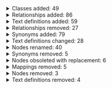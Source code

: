 <details>
<summary>Classes added: 49</summary>

| Term |
----|
| Onychoheterotopia (HP:6001189) |
| Positive urine infectious agent test (HP:0025795) |
| Positive urine Legionella pneumophila antigen test (HP:0025796) |
| Preauricular lymphadenopathy (HP:6001188) |
| Corneal epithelial edema (HP:6001182) |
| Supraclavicular nerve distribution (HP:6001169) |
| Vogt striae (HP:6001180) |
| Pain at the lateral aspect of the elbow (HP:6001173) |
| Pain at the posterior aspect of the elbow (HP:6001174) |
| Mucocutaneous lesion painful (HP:0025803) |
| Positive CSF anti-measles antibody test (HP:6001179) |
| Wrist instability (HP:0025800) |
| Ulnar translocation of the carpus (HP:6001202) |
| Unilateral sensorineural hearing impairment (HP:0025797) |
| Abnormal wrist physiology (HP:0025799) |
| Retinal shunt vessels (HP:6001183) |
| Omovertebral bone (HP:6001177) |
| Painful lymphadenopathy (HP:0025804) |
| Discoid adrenal gland (HP:6001167) |
| Filamentary keratitis (HP:6001184) |
| Reduced circulating progranulin concentration (HP:6001187) |
| Occupational exposure to frequent hand trauma (HP:6001195) |
| Choroid thickening (HP:6001181) |
| Pain at the medial aspect of the elbow (HP:6001175) |
| Clavicular edema (HP:6001178) |
| Reduced MHC I cell surface expression (HP:0025794) |
| Superior displacement of the humeral head (HP:6001171) |
| Nail elevation (HP:0025801) |
| Abnormal optic disc vasculature morphology (HP:6001168) |
| FInger pulp localization (HP:6001199) |
| Elevated circulating glucosylsphingosine concentration (HP:6001185) |
| Forward displacement of posterior cervical dura mater on neck flexion (HP:6001191) |
| Limited shoulder external rotation (HP:6001194) |
| Limited shoulder internal rotation (HP:6001170) |
| Scapholunate interval widening (HP:6001198) |
| Inability to fully extend finger at metacarpophalangeal joint (HP:6001196) |
| Abnormal wrist morphology (HP:0025798) |
| Conjunctival xerosis (HP:6001193) |
| Lunotriquetral interval widening (HP:6001201) |
| Optic disc hemorrhage (HP:6001186) |
| Wrist arthritis (HP:6001197) |
| Radial nerve distribution (HP:6001176) |
| Talipes varus (HP:0025802) |
| Spongiosis (HP:6001166) |
| Abnormal MHC surface expression (HP:6001190) |
| Ulnar wrist pain (HP:6001200) |
| Corneal dellen (HP:6001192) |
| Abnormal retinal vein morphology (HP:6001165) |
| Increased compartment pressure (HP:6001172) |

</details>

<details>
<summary>Relationships added: 86</summary>

| Subject | Predicate | Object|
----|----|----|
| Decreased carpal angles of wrist (HP:0004049) | subClassOf (rdfs:subClassOf) |                Abnormal wrist morphology (HP:0025798) |
| Infantile onset (HP:0003593) | RO:0002488 |                HsapDv:0000083 |
| Midshaft hypospadias (HP:0012854) | subClassOf (rdfs:subClassOf) |                Penile hypospadias (HP:0003244) |
| Reduced MHC I cell surface expression (HP:0025794) | subClassOf (rdfs:subClassOf) |                Abnormal MHC surface expression (HP:6001190) |
| Increased compartment pressure (HP:6001172) | subClassOf (rdfs:subClassOf) |                Abnormal muscle physiology (HP:0011804) |
| Glanular hypospadias (HP:0000807) | subClassOf (rdfs:subClassOf) |                Penile hypospadias (HP:0003244) |
| Conjunctival xerosis (HP:6001193) | subClassOf (rdfs:subClassOf) |                Abnormal conjunctiva morphology (HP:0000502) |
| Discoid adrenal gland (HP:6001167) | subClassOf (rdfs:subClassOf) |                Abnormal adrenal morphology (HP:0011732) |
| Coronal hypospadias (HP:0008743) | subClassOf (rdfs:subClassOf) |                Penile hypospadias (HP:0003244) |
| Pain at the lateral aspect of the elbow (HP:6001173) | subClassOf (rdfs:subClassOf) |                Elbow pain (HP:0030835) |
| Infantile onset (HP:0003593) | subClassOf (rdfs:subClassOf) |                Onset (HP:0003674) |
| Antenatal onset (HP:0030674) | RO:0002488 |                HsapDv:0000045 |
| Supraclavicular nerve distribution (HP:6001169) | subClassOf (rdfs:subClassOf) |                Spatial pattern (HP:0012836) |
| Middle age onset (HP:0003596) | subClassOf (rdfs:subClassOf) |                Onset (HP:0003674) |
| Enlargement of the wrists (HP:0003020) | subClassOf (rdfs:subClassOf) |                Abnormal wrist morphology (HP:0025798) |
| Optic disc hemorrhage (HP:6001186) | subClassOf (rdfs:subClassOf) |                Abnormal optic disc morphology (HP:0012795) |
| Superior displacement of the humeral head (HP:6001171) | subClassOf (rdfs:subClassOf) |                Abnormal humeral head morphology (HP:0003887) |
| Reduced circulating progranulin concentration (HP:6001187) | subClassOf (rdfs:subClassOf) |                Abnormal circulating protein concentration (HP:0010876) |
| Young adult onset (HP:0011462) | subClassOf (rdfs:subClassOf) |                Onset (HP:0003674) |
| Choroid thickening (HP:6001181) | subClassOf (rdfs:subClassOf) |                Abnormal choroid morphology (HP:0000610) |
| Middle age onset (HP:0003596) | RO:0002488 |                HsapDv:0000092 |
| Fetal onset (HP:0011461) | RO:0002488 |                HsapDv:0000037 |
| Wide penis (HP:0030265) | subClassOf (rdfs:subClassOf) |                Abnormal penis morphology (HP:0000036) |
| Occupational exposure to frequent hand trauma (HP:6001195) | subClassOf (rdfs:subClassOf) |                Occupational exposure history (HP:0035010) |
| Onychoheterotopia (HP:6001189) | subClassOf (rdfs:subClassOf) |                Abnormal nail morphology (HP:0001597) |
| Abnormal optic disc vasculature morphology (HP:6001168) | subClassOf (rdfs:subClassOf) |                Abnormal optic disc morphology (HP:0012795) |
| FInger pulp localization (HP:6001199) | subClassOf (rdfs:subClassOf) |                Spatial pattern (HP:0012836) |
| Adult onset (HP:0003581) | RO:0002488 |                HsapDv:0000087 |
| Pain at the posterior aspect of the elbow (HP:6001174) | subClassOf (rdfs:subClassOf) |                Elbow pain (HP:0030835) |
| Corneal dellen (HP:6001192) | subClassOf (rdfs:subClassOf) |                Decreased corneal thickness (HP:0100689) |
| Wrist swelling (HP:0001225) | subClassOf (rdfs:subClassOf) |                Abnormal wrist morphology (HP:0025798) |
| Radial nerve distribution (HP:6001176) | subClassOf (rdfs:subClassOf) |                Spatial pattern (HP:0012836) |
| Narrow joint spaces of wrist (HP:0004048) | subClassOf (rdfs:subClassOf) |                Abnormal wrist morphology (HP:0025798) |
| Ulnar translocation of the carpus (HP:6001202) | subClassOf (rdfs:subClassOf) |                Abnormal carpal morphology (HP:0001191) |
| Embryonal onset (HP:0011460) | RO:0002488 |                HsapDv:0000002 |
| Young adult onset (HP:0011462) | RO:0002488 |                HsapDv:0000089 |
| Neonatal onset (HP:0003623) | RO:0002488 |                HsapDv:0000082 |
| Unilateral sensorineural hearing impairment (HP:0025797) | subClassOf (rdfs:subClassOf) |                Sensorineural hearing impairment (HP:0000407) |
| Capitellum fracture (HP:6001140) | subClassOf (rdfs:subClassOf) |                Fractured humerus (HP:0041055) |
| Limited shoulder internal rotation (HP:6001170) | subClassOf (rdfs:subClassOf) |                Limited shoulder movement (HP:0006467) |
| Childhood onset (HP:0011463) | RO:0002488 |                HsapDv:0000081 |
| Wrist instability (HP:0025800) | subClassOf (rdfs:subClassOf) |                Abnormal wrist physiology (HP:0025799) |
| Retinal shunt vessels (HP:6001183) | subClassOf (rdfs:subClassOf) |                Abnormal retinal vascular morphology (HP:0008046) |
| Positive urine infectious agent nucleic acid test (HP:0034889) | subClassOf (rdfs:subClassOf) |                Positive urine infectious agent test (HP:0025795) |
| Late onset (HP:0003584) | RO:0002488 |                HsapDv:0000091 |
| Abnormal urethral discharge (HP:6000108) | subClassOf (rdfs:subClassOf) |                Abnormality of the urethra (HP:0000795) |
| Ulnar wrist pain (HP:6001200) | subClassOf (rdfs:subClassOf) |                Wrist pain (HP:0030836) |
| Mucocutaneous lesion painful (HP:0025803) | subClassOf (rdfs:subClassOf) |                Pain characteristic (HP:0025280) |
| Corneal epithelial edema (HP:6001182) | subClassOf (rdfs:subClassOf) |                Abnormal corneal epithelium morphology (HP:0011495) |
| Triggered by levothyroxin exposure (HP:0034827) | subClassOf (rdfs:subClassOf) |                Triggered by exposure to medication (HP:4000101) |
| Elevated circulating glucosylsphingosine concentration (HP:6001185) | subClassOf (rdfs:subClassOf) |                Abnormal circulating carbohydrate concentration (HP:0011013) |
| Filamentary keratitis (HP:6001184) | subClassOf (rdfs:subClassOf) |                Abnormal corneal epithelium morphology (HP:0011495) |
| Wrist ganglion (HP:0020076) | subClassOf (rdfs:subClassOf) |                Abnormal wrist morphology (HP:0025798) |
| Dislocated wrist (HP:0003994) | subClassOf (rdfs:subClassOf) |                Abnormal wrist physiology (HP:0025799) |
| Positive urine Legionella pneumophila antigen test (HP:0025796) | subClassOf (rdfs:subClassOf) |                Positive urine infectious agent test (HP:0025795) |
| Abnormal MHC surface expression (HP:6001190) | subClassOf (rdfs:subClassOf) |                Abnormality of immune system physiology (HP:0010978) |
| Abnormal retinal vein morphology (HP:6001165) | subClassOf (rdfs:subClassOf) |                Abnormal retinal vascular morphology (HP:0008046) |
| Preauricular lymphadenopathy (HP:6001188) | subClassOf (rdfs:subClassOf) |                Lymphadenopathy (HP:0002716) |
| Abnormal wrist physiology (HP:0025799) | subClassOf (rdfs:subClassOf) |                Abnormality of the wrist (HP:0003019) |
| Embryonal onset (HP:0011460) | subClassOf (rdfs:subClassOf) |                Onset (HP:0003674) |
| Abnormal carpal morphology (HP:0001191) | subClassOf (rdfs:subClassOf) |                Abnormal wrist morphology (HP:0025798) |
| Painful lymphadenopathy (HP:0025804) | subClassOf (rdfs:subClassOf) |                Pain characteristic (HP:0025280) |
| Lunotriquetral interval widening (HP:6001201) | subClassOf (rdfs:subClassOf) |                Abnormal carpal morphology (HP:0001191) |
| Positive CSF anti-measles antibody test (HP:6001179) | subClassOf (rdfs:subClassOf) |                Positive CSF infectious agent test (HP:0430123) |
| Pain at the medial aspect of the elbow (HP:6001175) | subClassOf (rdfs:subClassOf) |                Elbow pain (HP:0030835) |
| Wrist arthritis (HP:6001197) | subClassOf (rdfs:subClassOf) |                Arthritis (HP:0001369) |
| Fetal onset (HP:0011461) | subClassOf (rdfs:subClassOf) |                Onset (HP:0003674) |
| Forward displacement of posterior cervical dura mater on neck flexion (HP:6001191) | subClassOf (rdfs:subClassOf) |                Brain imaging abnormality (HP:0410263) |
| Scapholunate interval widening (HP:6001198) | subClassOf (rdfs:subClassOf) |                Abnormal carpal morphology (HP:0001191) |
| Ulnar deviation of the wrist (HP:0003049) | subClassOf (rdfs:subClassOf) |                Abnormal wrist morphology (HP:0025798) |
| Childhood onset (HP:0011463) | subClassOf (rdfs:subClassOf) |                Onset (HP:0003674) |
| Inability to fully extend finger at metacarpophalangeal joint (HP:6001196) | subClassOf (rdfs:subClassOf) |                Decreased finger mobility (HP:0006135) |
| Late onset (HP:0003584) | subClassOf (rdfs:subClassOf) |                Onset (HP:0003674) |
| Positive urine infectious agent test (HP:0025795) | subClassOf (rdfs:subClassOf) |                Positive infectious agent test (HP:0430030) |
| Omovertebral bone (HP:6001177) | subClassOf (rdfs:subClassOf) |                Abnormal scapula morphology (HP:0000782) |
| Abnormal MHC II cell surface expression (HP:0031389) | subClassOf (rdfs:subClassOf) |                Abnormal MHC surface expression (HP:6001190) |
| Abnormal wrist morphology (HP:0025798) | subClassOf (rdfs:subClassOf) |                Abnormality of the wrist (HP:0003019) |
| Limited wrist movement (HP:0006248) | subClassOf (rdfs:subClassOf) |                Abnormal wrist physiology (HP:0025799) |
| Talipes varus (HP:0025802) | subClassOf (rdfs:subClassOf) |                Abnormal ankle morphology (HP:0034673) |
| Madelung deformity (HP:0003067) | subClassOf (rdfs:subClassOf) |                Abnormal wrist morphology (HP:0025798) |
| Wrist flexion contracture (HP:0001239) | subClassOf (rdfs:subClassOf) |                Abnormal wrist morphology (HP:0025798) |
| Nail elevation (HP:0025801) | subClassOf (rdfs:subClassOf) |                Abnormal subungual morphology (HP:0009723) |
| Clavicular edema (HP:6001178) | subClassOf (rdfs:subClassOf) |                Edema (HP:0000969) |
| Vogt striae (HP:6001180) | subClassOf (rdfs:subClassOf) |                Abnormal corneal stroma morphology (HP:0011492) |
| Spongiosis (HP:6001166) | subClassOf (rdfs:subClassOf) |                Abnormal epidermal morphology (HP:0011124) |
| Limited shoulder external rotation (HP:6001194) | subClassOf (rdfs:subClassOf) |                Limited shoulder movement (HP:0006467) |

</details>

<details>
<summary>Text definitions added: 59</summary>

| Term | New Text Definition |
----|----|
| Unilateral sensorineural hearing impairment (HP:0025797) | A form of sensorineural hearing impairment that affects one ear. |
| Superior displacement of the humeral head (HP:6001171) | An anterior posterior (AP) shoulder radiograph shows distance between the the proximal aspect of the humeral head and inferior aspect of the acromion of less than 7 mm. |
| Conjunctival xerosis (HP:6001193) | A condition characterized by dryness of the conjunctiva, often associated with keratinization of the conjunctival epithelium. Conjunctival xerosis is commonly linked to vitamin A deficiency, severe dry eye disease, or systemic conditions such as Sjogren syndrome. Clinical features may include a dull, rough conjunctival surface and reduced mucosal secretions. |
| Pain at the lateral aspect of the elbow (HP:6001173) | Pain localized to the radial aspect of the elbow. |
| Choroid thickening (HP:6001181) | A condition characterized by an abnormal increase in the thickness of the choroid, which may be associated with various ocular or systemic conditions. Choroid thickening can be measured using imaging techniques such as optical coherence tomography (OCT). |
| Discoid adrenal gland (HP:6001167) | A congenital finding where the adrenal gland does not form it's typical triangular, Y or V shape and is instead discoid, straight or elongated in shape. It is often found incidentally on renal ultrasound and is associated with renal agenesis and other renal congenital anomalies. |
| Supraclavicular nerve distribution (HP:6001169) | Localization of symptoms such as numbness or paresthesias on the skin over the upper chest, specifically above the clavicle and over the lateral aspect of the neck, corresponding to the distribution of the supraclavicular nerve. |
| Vogt striae (HP:6001180) | Vertical lines in the posterior stroma of the cornea, aligned with Descemet membrane. These lines temporarily disappear with pressure applied to the cornea. Vogt striae are a hallmark feature of keratoconus but have also been observed in healthy eyes. Rare cases of horizontal striae have been reported. |
| Omovertebral bone (HP:6001177) | An osseous connection between the superomedial border of the right scapula and C5-C6 spinous processes. |
| Clavicular edema (HP:6001178) | Swelling on the chest between the neck and the shoulder, above the clavicel (collar bone). |
| Wrist arthritis (HP:6001197) | Inflammation of the wrist joint. |
| Decreased adipose tissue (HP:0040063) | The amount of adipose tissue (fat) in the body or a part of the body is below the lower limit of normal. |
| Accessory scaphoid (HP:0004244) | Variations in the development of carpal bones are uncommon, with the scaphoid bone typically forming from the fusion of the os centrale carpi and the radial chondrification center during embryogenesis. A bipartite scaphoid is a rare congenital disorder that occurs when these ossification centers fail to fuse. |
| Partial development of the penile shaft (HP:0008708) | A congenital condition of the external male genitalia in which the shaft of the penis fails to fully develop. |
| Occupational exposure to frequent hand trauma (HP:6001195) | A history of exposure to repeated hand trauma as observed with occupations in which use of hands is frequent such as construction, food preparation and serving related occupations, and transportation and material moving occupations. |
| Forward displacement of posterior cervical dura mater on neck flexion (HP:6001191) | Flexion MRI (imaging with neutral and flexed about 30-40 degrees neck position) reveals an anterior shift of the cervical dural sac from the lamina in the region of C4 to C7. |
| Corneal epithelial edema (HP:6001182) | A condition characterized by accumulation of fluid within the corneal epithelium, leading to swelling, blurred vision, and discomfort. It is often associated with increased intraocular pressure, endothelial dysfunction, or contact lens overuse. Clinical features may include a hazy cornea and microcystic changes visible on slit-lamp examination. |
| Preauricular lymphadenopathy (HP:6001188) | Enlargement of one or more lymph nodes located in front of the ear. |
| Abnormal scaphoid morphology (HP:0004243) | Any structural anomaly of the scaphoid. The scaphoid is the largest bone of the proximal row of carpal bones. It is located on the same side as the thumb. |
| Filamentary keratitis (HP:6001184) | A condition characterized by the formation of filaments composed of degenerated epithelial cells and mucus attached to the corneal surface. It is associated with symptoms such as pain, foreign body sensation, photophobia, and tearing. Filamentary keratitis is often linked to underlying conditions such as dry eye disease, post-surgical ocular surface disorders, or systemic diseases like Sjoegren syndrome. |
| Abnormal hamate bone morphology (HP:0004259) | A structural anomaly of the hamate bone, which is the ulnar-most bone located within the distal row of carpal bones, neighboured by the capitate bone radially. |
| Mucocutaneous lesion painful (HP:0025803) | Applies to pain that colocalizes with lesions in the skin or mucous membranes. |
| Ulnar wrist pain (HP:6001200) | An unpleasant sensation characterized by physical discomfort (such as pricking, throbbing, or aching) localized to the ulnar side of the wrist. |
| Limited shoulder internal rotation (HP:6001170) | Difficulty rotating the lower part of the arm towards the body (tested with the elbow flexed and the elbow held next to the side of the body or shoulder 90 degrees abducted to the side) secondary to pain, weakness, or mechanical block. |
| Onychoheterotopia (HP:6001189) | Growth of nail tissue outside the ungual plate, generally in the finger. |
| Abnormal MHC surface expression (HP:6001190) | A deviation from the normal level of major histocompatibility complex (MHC) molecules expressed at the cell surface. The cell-mediated adaptive immune response is regulated by the MHC, which is called human leukocyte antigen (HLA) in humans. HLA molecules are cell surface glycoproteins whose primary function is to present endogenous and exogenous antigens to T lymphocytes for recognition and response. The HLA molecules that present antigen to T lymphocytes are divided into two main classes: HLA class I and HLA class II molecules. |
| Pain at the medial aspect of the elbow (HP:6001175) | Pain localized to the medial aspect of the elbow. |
| Scapholunate interval widening (HP:6001198) | Widening of the space between the scaphoid and lunate on x-ray; scapholunate dissociation. |
| Retinal shunt vessels (HP:6001183) | bnormal blood vessels in the retina that form as a response to vascular occlusion, serving as bypass channels to redirect blood flow around obstructed or damaged retinal vessels. Retinal shunt vessels are often associated with conditions like retinal vein occlusion or diabetic retinopathy and may appear as tortuous or dilated vessels on fundoscopic examination. |
| Optic disc hemorrhage (HP:6001186) | A condition characterized by bleeding at or near the optic disc, visible as a flame-shaped or splinter hemorrhage on fundoscopic examination. |
| Corneal dellen (HP:6001192) | A localized area of corneal thinning typically occurring adjacent to an elevated lesion, such as a conjunctival scar, pterygium, or poorly fitting contact lens. Corneal dellen result from tear film instability and localized dehydration. Without timely treatment, they may progress to epithelial defects or corneal ulceration. |
| Nail elevation (HP:0025801) | Elevation of the nail from the nail bed. |
| Reduced circulating progranulin concentration (HP:6001187) | The concentration of progranulin in the blood circulation is below the lower limit of normal. |
| Abnormal lunate bone morphology (HP:0004248) | Any structural anomaly of the lunate bone, which is located in the proximal row of carpal bones. |
| Abnormal capitate bone morphology (HP:0004262) | A structural anomaly of the capitate bone, which is the largest of the carpal bones in the human hand. |
| Positive CSF anti-measles antibody test (HP:6001179) | The presence of antibodies in the cerebrospinal fluid (CSF) that react against a component of measles virus. |
| Abnormal trapezoid bone morphology (HP:0004256) | A structural anomaly of the trapezoid bone, which is the smallest bone in the distal row of carpal bones. |
| Abnormal wrist morphology (HP:0025798) | Any structural anomaly of the wrist. |
| Limited shoulder external rotation (HP:6001194) | Difficulty rotating the lower part of the arm away from the body (tested with the elbow flexed and the elbow held next to the side of the body) secondary to pain, weakness, or mechanical block. |
| FInger pulp localization (HP:6001199) | Applies to an abnormality whose distribution is limited to or predominantly affects the fleshy mass on the volar (palmar) aspect of the digit, distal to the distal interphalangeal (DIP) joint (known as the pulp of the finger). |
| Painful lymphadenopathy (HP:0025804) | Applies to pain that is localizes to a swollen lymph node. |
| Glanular hypospadias (HP:0000807) | A type of hypospadias in which the urethral meatus is located at the head of the penis, but not all the way at the tip. |
| Positive urine infectious agent test (HP:0025795) | Any kind of test for an infectious agent in the urine positive (abnormal). |
| Positive urine Legionella pneumophila antigen test (HP:0025796) | Demonstration of an antigen specific to Legionella pneumophila in urine. |
| Abnormal retinal vein morphology (HP:6001165) | A condition characterized by structural abnormalities of the retinal veins, including tortuosity, dilation, narrowing, or irregularities in branching patterns. These changes may be associated with systemic or ocular diseases such as retinal vein occlusion, diabetic retinopathy, or hypertensive retinopathy. |
| Firm muscles (HP:0003725) | A state of increased firmness (i.e., a reduced tendency to yield to pressure) of skeletal muscle tissue. This finding is ascertained by palpation and is to be distinguished from increased muscle tone (abnormal elevation in the resting tension of a muscle, leading to stiffness and resistance to movement). |
| Reduced MHC I cell surface expression (HP:0025794) | Expression of major histocompatibility complex class I molecules at the cell surface is below the lower limit of normal. |
| Wrist instability (HP:0025800) | Subjective or objective feeling of clunking/clicking in the wrist with movement, wrist giving way or difficulty twisting objects. |
| Ulnar translocation of the carpus (HP:6001202) | Anteroposterior wrist radiograph showing ulnar translocation of the carpus from the distal radius with widening of the radial styloid-scaphoid space. |
| Abnormal wrist physiology (HP:0025799) | Any functional anomaly of the wrist. |
| Talipes varus (HP:0025802) | Inversion of the foot, resulting in the outer side of the sole only touching the ground; usually some degree of talipes equinus is associated with it, and often talipes cavus. |
| Lunotriquetral interval widening (HP:6001201) | Radiographic widening of the space between the lunate and triquetrum bones. |
| Radial nerve distribution (HP:6001176) | Applies to the localization of findings corresponding to the distribution of the radial nevrve, such as (i)paresthesias on the dorsoradial aspect of the hand and wrist, including the dorsal thumb, index finger and middle finger and (ii) Weakness in elbow extension, wrist extension, finger extension, thumb extension and/or supination of the forearm. |
| Abnormal optic disc vasculature morphology (HP:6001168) | A structural abnormality in the blood vessels of the optic disc, including bleeding, tortuosity, dilation, shunting, or other unusual branching patterns. |
| Elevated circulating glucosylsphingosine concentration (HP:6001185) | Concentration of D-glucosylsphingosine in the blood circulation above the upper limit of normal. |
| Pain at the posterior aspect of the elbow (HP:6001174) | Pain localized to the posterior aspect of the elbow. |
| Spongiosis (HP:6001166) | Spongiosis refers to the increased intercellular edema in the epidermis resulting in the pulling away of the keratinocytes from their surrounding desmosomes. Histologically, the spongiotic tissue reaction pattern involves the accumulation of fluid in the intercellular spaces of the epidermis, making the desmosomes junctions more easy to appreciate. Parakeratosis forms above the areas of spongiosis. The foci of spongiosis can be microscopic to grossly identifiable clinically with vesicles or bullae. |
| Increased compartment pressure (HP:6001172) | intracompartmental pressure (ICP) over 30 mmHg. Acute compartment syndrome occurs when there is increased pressure within a closed osteofascial compartment, resulting in impaired local circulation. Acute compartment syndrome is considered a surgical emergency since, without proper treatment, it can lead to ischemia and eventually necrosis. Generally, acute compartment syndrome is considered a clinical diagnosis. However, ICP over 30 mmHg can be used as a threshold to aid in diagnosis. |
| Inability to fully extend finger at metacarpophalangeal joint (HP:6001196) | An inability to fully extend the metacarpophalangeal (MCP) joint of a finger (extension of an MCP joint straightens the finger). |

</details>

<details>
<summary>Relationships removed: 27</summary>

| Subject| Predicate| Object|
----|----|----|
| obsolete Triggered by medication exposure (HP:0034826) | subClassOf (rdfs:subClassOf) |                Triggered by (HP:0025204) |
| obsolete Anteriorly displaced urethral meatus (HP:0008648) | subClassOf (rdfs:subClassOf) |                Displacement of the urethral meatus (HP:0100627) |
| obsolete Jaw ankylosis (HP:0040263) | subClassOf (rdfs:subClassOf) |                Abnormal mandible morphology (HP:0000277) |
| Positive urine infectious agent nucleic acid test (HP:0034889) | subClassOf (rdfs:subClassOf) |                Positive infectious agent test (HP:0430030) |
| Glanular hypospadias (HP:0000807) | subClassOf (rdfs:subClassOf) |                Hypospadias (HP:0000047) |
| Wrist swelling (HP:0001225) | subClassOf (rdfs:subClassOf) |                Abnormality of the wrist (HP:0003019) |
| obsolete Purulent drainage from Stensen duct (HP:6000178) | subClassOf (rdfs:subClassOf) |                Abnormal parotid gland morphology (HP:0000197) |
| Wrist flexion contracture (HP:0001239) | subClassOf (rdfs:subClassOf) |                Abnormality of the wrist (HP:0003019) |
| Abnormal MHC II cell surface expression (HP:0031389) | subClassOf (rdfs:subClassOf) |                Abnormality of immune system physiology (HP:0010978) |
| Narrow joint spaces of wrist (HP:0004048) | subClassOf (rdfs:subClassOf) |                Abnormality of the wrist (HP:0003019) |
| Wide penis (HP:0030265) | subClassOf (rdfs:subClassOf) |                Webbed penis (HP:0030264) |
| Capitellum fracture (HP:6001140) | subClassOf (rdfs:subClassOf) |                Fractured radius (HP:0003978) |
| Limited wrist movement (HP:0006248) | subClassOf (rdfs:subClassOf) |                Abnormality of the wrist (HP:0003019) |
| obsolete Pneumocystis carinii pneumonia (HP:0034286) | subClassOf (rdfs:subClassOf) |                Opportunistic fungal infection (HP:0032255) |
| Coronal hypospadias (HP:0008743) | subClassOf (rdfs:subClassOf) |                Hypospadias (HP:0000047) |
| Triggered by levothyroxin exposure (HP:0034827) | subClassOf (rdfs:subClassOf) |                obsolete Triggered by medication exposure (HP:0034826) |
| Wrist ganglion (HP:0020076) | subClassOf (rdfs:subClassOf) |                Abnormality of the wrist (HP:0003019) |
| Decreased carpal angles of wrist (HP:0004049) | subClassOf (rdfs:subClassOf) |                Abnormality of the wrist (HP:0003019) |
| Abnormal urethral discharge (HP:6000108) | subClassOf (rdfs:subClassOf) |                Abnormal penis morphology (HP:0000036) |
| Midshaft hypospadias (HP:0012854) | subClassOf (rdfs:subClassOf) |                Hypospadias (HP:0000047) |
| Abnormal carpal morphology (HP:0001191) | subClassOf (rdfs:subClassOf) |                Abnormality of the wrist (HP:0003019) |
| Enlargement of the wrists (HP:0003020) | subClassOf (rdfs:subClassOf) |                Abnormality of the wrist (HP:0003019) |
| obsolete Infantile axial hypotonia (HP:0009062) | subClassOf (rdfs:subClassOf) |                Axial hypotonia (HP:0008936) |
| Madelung deformity (HP:0003067) | subClassOf (rdfs:subClassOf) |                Abnormality of the wrist (HP:0003019) |
| obsolete Infantile axial hypotonia (HP:0009062) | subClassOf (rdfs:subClassOf) |                Infantile muscular hypotonia (HP:0008947) |
| Dislocated wrist (HP:0003994) | subClassOf (rdfs:subClassOf) |                Abnormality of the wrist (HP:0003019) |
| Ulnar deviation of the wrist (HP:0003049) | subClassOf (rdfs:subClassOf) |                Abnormality of the wrist (HP:0003019) |

</details>

<details>
<summary>Synonyms added: 79</summary>

| Term | New Synonym | Predicate |
----|----|----|
| Decreased circulating superoxide dismutase concentration (HP:0031837) | Decreased superoxide dismutase level | oio:hasExactSynonym |
| Decreased circulating alkaline phosphatase activity (HP:0003282) | Low alkaline phosphatase | oio:hasExactSynonym |
| Hyperkalemia (HP:0002153) | Increased circulating potassium concentration | oio:hasExactSynonym |
| Temporomandibular joint ankylosis (HP:0012478) | Jaw ankylosis | oio:hasExactSynonym |
| Vogt striae (HP:6001180) | Vertical stromal lines | oio:hasExactSynonym |
| Onychoheterotopia (HP:6001189) | Ectopic fingernail | oio:hasExactSynonym |
| Congenital posterior urethral valve (HP:0010957) | COPUM | oio:hasExactSynonym |
| Ureteral stenosis (HP:0000071) | Ureteric stenosis | oio:hasExactSynonym |
| Abnormal circulating superoxide dismutase activity (HP:0031835) | Abnormal superoxide dismutase level | oio:hasExactSynonym |
| Corneal dellen (HP:6001192) | Corneal stromal dellen | oio:hasExactSynonym |
| Conjunctival xerosis (HP:6001193) | Dry conjunctiva | oio:hasExactSynonym |
| Abnormal urethral discharge (HP:6000108) | Abnormal penile discharge | oio:hasNarrowSynonym |
| Limited shoulder internal rotation (HP:6001170) | Shoulder internal rotation limited | oio:hasExactSynonym |
| Single umbilical artery (HP:0001195) | SUA | oio:hasExactSynonym |
| Abnormal circulating potassium concentration (HP:0011042) | Abnormal blood potassium concentration | oio:hasExactSynonym |
| Abnormal periungual morphology (HP:0100803) | Abnormality of the periungual region | oio:hasExactSynonym |
| Conjunctival xerosis (HP:6001193) | Conjunctival dryness | oio:hasExactSynonym |
| Neural tube defect (HP:0045005) | NTD | oio:hasExactSynonym |
| Clavicular edema (HP:6001178) | Edema localized around the clavicle | oio:hasExactSynonym |
| Discoid adrenal gland (HP:6001167) | Straight adrenal gland | oio:hasExactSynonym |
| Abnormal scaphoid morphology (HP:0004243) | Abnormality of the scaphoid | oio:hasExactSynonym |
| Scapholunate interval widening (HP:6001198) | Terry-Thomas sign | oio:hasExactSynonym |
| Reduced acetylglucosamine-6-sulfatase activity in cultured fibroblasts (HP:4000198) | Reduced acetylglucosamine-6-sulfate sulfatase activity in cultured fibroblasts | oio:hasExactSynonym |
| Intrauterine growth retardation (HP:0001511) | FGR | oio:hasExactSynonym |
| Choroid thickening (HP:6001181) | Pachychoroid | oio:hasExactSynonym |
| Congenital posterior urethral valve (HP:0010957) | Congenital obstructing posterior urethral membranes | oio:hasExactSynonym |
| Corneal epithelial edema (HP:6001182) | Bullous keratopathy | oio:hasExactSynonym |
| Discoid adrenal gland (HP:6001167) | Elongated adrenal gland | oio:hasExactSynonym |
| Corneal dellen (HP:6001192) | Localized corneal thinning | oio:hasExactSynonym |
| Glanular hypospadias (HP:0000807) | Balanic hypospadias | oio:hasExactSynonym |
| Omovertebral bone (HP:6001177) | Os omovertebrale | oio:hasExactSynonym |
| Abnormal hamate bone morphology (HP:0004259) | Abnormality of the hamate bone | oio:hasExactSynonym |
| FInger pulp localization (HP:6001199) | Symptoms localized to pulp of the finger | oio:hasExactSynonym |
| Reduced N-acetylgalactosamine-6-sulfatase in cultured fibroblasts (HP:4000197) | Reduced N-acetylgalactosamine-6-sulfate sulfatase in cultured fibroblasts | oio:hasExactSynonym |
| Increased circulating superoxide dismutase concentration (HP:0031836) | Increased superoxide dismutase level | oio:hasExactSynonym |
| Pain at the lateral aspect of the elbow (HP:6001173) | Lateral elbow pain | oio:hasExactSynonym |
| Intrauterine growth retardation (HP:0001511) | Fetal growth restriction | oio:hasExactSynonym |
| Optic disc hemorrhage (HP:6001186) | Optic disc bleeding | oio:hasExactSynonym |
| Congenital megaureter (HP:0008676) | Primary megaureter | oio:hasExactSynonym |
| Caesarean section (HP:0011410) | Caesarean section | oio:hasExactSynonym |
| Retinal shunt vessels (HP:6001183) | Retinal collateral vessels | oio:hasExactSynonym |
| Abnormal trapezoid bone morphology (HP:0004256) | Abnormality of the trapezoid bone | oio:hasExactSynonym |
| Reduced MHC I cell surface expression (HP:0025794) | Reduced cell surface expression of class I HLA antigens | oio:hasExactSynonym |
| Clavicular edema (HP:6001178) | Clavicular swelling | oio:hasExactSynonym |
| Talipes varus (HP:0025802) | Pes adductus | oio:hasExactSynonym |
| Abnormal capitate bone morphology (HP:0004262) | Abnormality of the capitate bone | oio:hasExactSynonym |
| Painful lymphadenopathy (HP:0025804) | Lymph node pain | oio:hasExactSynonym |
| Triggered by exposure to medication (HP:4000101) | Triggered by medication exposure | oio:hasExactSynonym |
| Superior displacement of the humeral head (HP:6001171) | Proximal subluxation of the humeral head | oio:hasExactSynonym |
| Congenital megaureter (HP:0008676) | Primary megaloureter | oio:hasExactSynonym |
| Mucocutaneous lesion painful (HP:0025803) | Skin or mucosal lesions painful | oio:hasExactSynonym |
| Pneumocystis jirovecii pneumonia (HP:0020102) | Pneumocystis carinii pneumonia | oio:hasExactSynonym |
| Biliary atresia (HP:0005912) | Atresia of bile ducts | oio:hasExactSynonym |
| Superior displacement of the humeral head (HP:6001171) | Decreased acromiohumeral distance | oio:hasExactSynonym |
| Discoid adrenal gland (HP:6001167) | Lying down adrenal gland | oio:hasExactSynonym |
| Inability to fully extend finger at metacarpophalangeal joint (HP:6001196) | Inability to fully extend finger at MCP joint | oio:hasExactSynonym |
| Bouchard node (HP:0012314) | Bouchard's node | oio:hasExactSynonym |
| Onychogryphosis (HP:0001805) | Onychogryposis | oio:hasExactSynonym |
| Choroid thickening (HP:6001181) | Increased choroidal thickness | oio:hasExactSynonym |
| Vogt striae (HP:6001180) | Vogt's striae | oio:hasExactSynonym |
| Vogt striae (HP:6001180) | Corneal striae | oio:hasExactSynonym |
| Abnormal subungual morphology (HP:0009723) | Abnormality of the subungual region | oio:hasExactSynonym |
| Spina bifida occulta (HP:0003298) | Hidden spina bifida | oio:hasExactSynonym |
| Abnormal fascia morphology (HP:0100536) | Abnormality of the fascia | oio:hasExactSynonym |
| Heberden node (HP:0012313) | Heberden's node | oio:hasExactSynonym |
| Limited shoulder external rotation (HP:6001194) | Shoulder external rotation limited | oio:hasExactSynonym |
| Discoid adrenal gland (HP:6001167) | Lying down adrenal sign | oio:hasExactSynonym |
| Purulent parotid gland drainage (HP:0034781) | Purulent drainage from Stensen duct | oio:hasExactSynonym |
| Talipes varus (HP:0025802) | Pes varus | oio:hasExactSynonym |
| Positive CSF anti-measles antibody test (HP:6001179) | Elevated measles antibody titer in cerebrospinal fluid | oio:hasExactSynonym |
| Inability to fully extend finger at metacarpophalangeal joint (HP:6001196) | Inability to fully extend finger from base | oio:hasExactSynonym |
| Accessory scaphoid (HP:0004244) | Bipartite scaphoid | oio:hasExactSynonym |
| Superior displacement of the humeral head (HP:6001171) | High-riding shoulder | oio:hasExactSynonym |
| Choroid thickening (HP:6001181) | Thickened choroid | oio:hasExactSynonym |
| Discoid adrenal gland (HP:6001167) | Pancake adrenal gland | oio:hasExactSynonym |
| Bull's eye maculopathy (HP:0011504) | Annular macular dystrophy | oio:hasExactSynonym |
| Pain at the lateral aspect of the elbow (HP:6001173) | Radial elbow pain | oio:hasExactSynonym |
| Corneal epithelial edema (HP:6001182) | Epithelial corneal swelling | oio:hasExactSynonym |
| Congenital pulmonary airway malformation (HP:0010959) | Congenital cystic adenomatoid malformation | oio:hasExactSynonym |

</details>

<details>
<summary>Text definitions changed: 28</summary>

| Term | Old Text Definition | New Text Definition |
----|----|----|
| Abnormal circulating superoxide dismutase activity (HP:0031835) | An abnormal level of catalysis of the reaction: 2 superoxide + 2 H+ = O2 + hydrogen peroxide. |                  Concentration or activity of superoxide dismutase is above or below the limits of normal in the blood circulation. |
| Reduced N-acetylgalactosamine-6-sulfatase in cultured fibroblasts (HP:4000197) | Concentration or activity of N-acetylgalactosamine-6-sulfate sulfatase as measured in cultured fibroblasts is below the limits of normal. |                  Concentration or activity of N-acetylgalactosamine-6-sulfatase as measured in cultured fibroblasts is below the limits of normal. |
| Purulent drainage from skin (HP:6001119) | Exudation of a thick, opaque fluid from a wound or skin lesion, typically as a result of infection and taining pus, i.e., dead white blood cells, bacteria, and tissue debris. |                  Exudation of a thick, opaque fluid from a wound or skin lesion, typically as a result of infection and draining pus, i.e., dead white blood cells, bacteria, and tissue debris. |
| Positive bloodstream parainfluenza virus nucleic acid test (HP:6000738) | Detection of nucleic acid of parainfluenza virus in the blood circulation by a methiod such as polymerase chain reaction (PCR). |                  Detection of nucleic acid of parainfluenza virus in the blood circulation by a method such as polymerase chain reaction (PCR). |
| Decreased circulating superoxide dismutase concentration (HP:0031837) | Decreased level of catalysis of the reaction: 2 superoxide + 2 H+ = O2 + hydrogen peroxide. |                  Concentration or activity of superoxide dismutase is below the lower limit of normal in the blood circulation. |
| Triggered by exposure to medication (HP:4000101) | Applies to a sign or symptom that is provoked or brought about by exposure to a medication. |                  Applies to a sign or symptom that is provoked or brought about by administration of a medication. |
| Positive bloodstream adenovirus nucleic acid test (HP:6000739) | Detection of nucleic acid of an adenovirus in the blood circulation by a methiod such as polymerase chain reaction (PCR). |                  Detection of nucleic acid of an adenovirus in the blood circulation by a method such as polymerase chain reaction (PCR). |
| Vaginal birth after Caesarean (HP:0030365) | Vaginal birth after Caesarian (VBAC) refers to the situation where the mother has had a previous Cesarean delivery but has now delivered vaginally. |                  Vaginal birth after Caesarean (VBAC) refers to the situation where the mother has had a previous Cesarean delivery but has now delivered vaginally. |
| Coronal hypospadias (HP:0008743) | A mild form of hypospadias in which the urethra opens just under the corona glandis. |                  A mild form of hypospadias in which the urethra opens just under the corona glandis, that is, where the head of the penis meets the shaft. |
| Onychogryphosis (HP:0001805) | Nail that appears thick when viewed on end. |                  Onychogryphosis is a disorder of nail plate growth that is clinically characterized by an opaque, yellow-brown thickening of the nail plate with associated gross hyperkeratosis, elongation, and increased curvature. |
| Positive human Immunodeficiency virus nucleic acid test in the blood circulation (HP:6000546) | Detection of nucleic acid of human immunodeficiency vrus (HIV) in the blood circulation by a methiod such as polymerase chain reaction (PCR). |                  Detection of nucleic acid of human immunodeficiency vrus (HIV) in the blood circulation by a method such as polymerase chain reaction (PCR). |
| Snowstorm pattern of uterus on ultrasound (HP:6000053) | A sonographic snowstorm pattern of the uterusresults from the presence of a complex vesicular intrauterine mass containing many grape-like cysts. |                  A sonographic snowstorm pattern of the uterus that results from the presence of a complex vesicular intrauterine mass containing many grape-like cysts. |
| Chordee (HP:0000041) | Ventral, lateral, or ventrolateral bowing of the shaft and glans penis of more than 30 degrees. |                  Ventral (i.e., downward), lateral, or ventrolateral curvature of the shaft and glans penis of more than 30 degrees. |
| Diffuse mesangial sclerosis (HP:0001967) | Diffuse sclerosis of the mesangium, as manifestated by diffuse mesangial matrix expansion. |                  Thickening and scarring (sclerosis) of the mesangium (a structure in the glomerulus). The sclerosis affects a large portion of the mesangium across multiple glomeruli. Histologic features include an increase in the mesangial matrix, thickened glomerular basement membrane, tubular casts, and interstitial inflammation. Diffuse mesangial sclerosis presents with nephrotic syndrome at birth or within the first year of life. Glomeruli are small and condensed in appearance, with early lesions showing increased loose mesangial collagen that progress to sclerosis with dense collagen without hypercellularity. Podocytes do not show hyperplasia but may be immature and cobblestone-like. Electron microscopy shows extensive foot process effacement without deposits, but increased collagen within mesangial areas. |
| Heberden node (HP:0012313) | Bony swelling of the distal interphalangeal joint (DIP) associated with the formation of osteophytes (calcific spurs) of the articular (joint) cartilage that are visible radiographically. |                  Bony swelling of the distal interphalangeal joint (DIP) associated with the formation of osteophytes (calcific spurs) of the articular (joint) cartilage that are visible radiographically. |
| Increased circulating superoxide dismutase concentration (HP:0031836) | Increased level of catalysis of the reaction: 2 superoxide + 2 H+ = O2 + hydrogen peroxide. |                  Concentration or activity of superoxide dismutase is above the upper limit of normal in the blood circulation. |
| Bull's eye maculopathy (HP:0011504) | Progressive maculopathy characterized by concentric regions of hyper- and hypo-pigmentation. |                  Progressive maculopathy characterized by concentric regions of hyper- and hypo-pigmentation. |
| Adipose tissue loss (HP:0008887) | A loss of adipose tissue. |                  A reduction in the amount of adipose tissue (fat) compared with the amount previously present in an individual. |
| Fibrotic non-specific interstitial pneumonia (HP:0033585) | A type of non-specific interstitial pneumonia in which interstitial thickening is due to uniform dense or loose fibrosis and mild chronic inflammation. |                  A type of non-specific interstitial pneumonia in which interstitial thickening is due to uniform dense or loose fibrosis and mild chronic inflammation. |
| Decreased circulating alkaline phosphatase activity (HP:0003282) | Abnormally reduced serum levels of alkaline phosphatase. |                  Concentration or activity of alkaline phosphatase outside the upper or lower limtis of normal in the blood circulation. |
| Lobulated (HP:6001048) | Applies to an abnormality that displays ultiple indentations and/or elevations producing an irregular surface contour. |                  Applies to an abnormality that displays multiple indentations and/or elevations producing an irregular surface contour. |
| Abnormal trapezium morphology (HP:0004252) | An anomaly of trapezium. |                  An anomaly of the trapezium, which is the carpal bone located at the base of the thumb. |
| Increased endomysial connective tissue (HP:0100297) | An increased volume of the endomysium, which is a connective tissue sheath that surrounds each muscule fiber. Together, bundles of muscle fibers form a fasciculus, surrounded by another layer of connective tissue called the perimysium. |                  An increased volume of the endomysium, which is a connective tissue sheath that surrounds each muscle fiber. Together, bundles of muscle fibers form a fasciculus, surrounded by another layer of connective tissue called the perimysium. |
| Angulation of penis (HP:6000085) | Abnormally increased curvature of the penis. |                  Formation of an angle (tilt) along the shaft of the penis. |
| Elevated CSF sepiapterin concentration (HP:6000975) | Concentration of sepiapterin in the cerebrospinal fluid (CSF) below the lower limit of normal. |                  Concentration of sepiapterin in the cerebrospinal fluid (CSF) above the upper limit of normal. |
| Decreased alpha-galactosidase A activity (HP:0034864) | Activity of the enzyme alpha-galactosidase outsidebelow the lower limit of normal. |                  Activity of the enzyme alpha-galactosidase below the lower limit of normal. |
| Bilateral sensorineural hearing impairment (HP:0008619) | A bilateral form of sensorineural hearing impairment. |                  A form of sensorineural hearing impairment that affects both ears. |
| Reduced MHC II cell surface expression (HP:0031390) | A reduction from the normal level of major histocompatibility complex class II molecules expressed at the cell surface. |                  Expression of major histocompatibility complex class II molecules at the cell surface is below the lower limit of normal. |

</details>

<details>
<summary>Nodes renamed: 40</summary>

| ID | Old Label | New Label |
----|----|----|
| HP:0030365 | Vaginal birth after Caesarian | Vaginal birth after Caesarean |
| HP:0012314 | Bouchard's node | Bouchard node |
| HP:6000108 | Abnormal penile discharge | Abnormal urethral discharge |
| HP:4000198 | Reduced acetylglucosamine-6-sulfate sulfatase activity in cultured fibroblasts | Reduced acetylglucosamine-6-sulfatase activity in cultured fibroblasts |
| HP:6001106 | Exposure to repetive hand impact | Exposure to repetitive hand impact |
| HP:0040036 | Onychogryposis of fingernail | Onychogryphosis of fingernail |
| HP:4000197 | Reduced N-acetylgalactosamine-6-sulfate sulfatase in cultured fibroblasts | Reduced N-acetylgalactosamine-6-sulfatase in cultured fibroblasts |
| HP:0034286 | Pneumocystis carinii pneumonia | obsolete Pneumocystis carinii pneumonia |
| HP:0004256 | Abnormality of the trapezoid bone | Abnormal trapezoid bone morphology |
| HP:0008401 | Onychogryposis of toenails | Onychogryphosis of toenails |
| HP:0004243 | Abnormality of the scaphoid | Abnormal scaphoid morphology |
| HP:0003282 | Low alkaline phosphatase | Decreased circulating alkaline phosphatase activity |
| HP:0009062 | Infantile axial hypotonia | obsolete Infantile axial hypotonia |
| HP:6000047 | Chest pain triggered by palpitation | Chest pain triggered by palpation |
| HP:0001805 | Onychogryposis | Onychogryphosis |
| HP:0031837 | Decreased superoxide dismutase level | Decreased circulating superoxide dismutase concentration |
| HP:0000807 | Glandular hypospadias | Glanular hypospadias |
| HP:0009723 | Abnormality of the subungual region | Abnormal subungual morphology |
| HP:0004252 | Abnormality of the trapezium | Abnormal trapezium morphology |
| HP:0031836 | Increased superoxide dismutase level | Increased circulating superoxide dismutase concentration |
| HP:0008648 | Anteriorly displaced urethral meatus | obsolete Anteriorly displaced urethral meatus |
| HP:0031390 | Reduced MHC II surface expression | Reduced MHC II cell surface expression |
| HP:0100803 | Abnormality of the periungual region | Abnormal periungual morphology |
| HP:0004259 | Abnormality of the hamate bone | Abnormal hamate bone morphology |
| HP:0004262 | Abnormality of the capitate bone | Abnormal capitate bone morphology |
| HP:6000978 | Nonrimmed muscule vacuoles | Nonrimmed muscle vacuoles |
| HP:0040263 | Jaw ankylosis | obsolete Jaw ankylosis |
| HP:0031389 | Abnormal MHC II surface expression | Abnormal MHC II cell surface expression |
| HP:0100536 | Abnormality of the fascia | Abnormal fascia morphology |
| HP:0031391 | Elevated MHC II surface expression | Elevated MHC II cell surface expression |
| HP:0012313 | Heberden's node | Heberden node |
| HP:0034826 | Triggered by medication exposure | obsolete Triggered by medication exposure |
| HP:0011410 | Caesarian section | Caesarean section |
| HP:6000899 | Posiitve skin scabies test | Positive skin scabies test |
| HP:5200416 | Morbid jealosy | Morbid jealousy |
| HP:0004248 | Abnormality of the lunate bone | Abnormal lunate bone morphology |
| HP:6000178 | Purulent drainage from Stensen duct | obsolete Purulent drainage from Stensen duct |
| HP:0011042 | Abnormal blood potassium concentration | Abnormal circulating potassium concentration |
| HP:6000195 | Elevated mitochondrial citrate synthase synthase activity | Elevated mitochondrial citrate synthase activity |
| HP:0031835 | Abnormal superoxide dismutase level | Abnormal circulating superoxide dismutase activity |

</details>

<details>
<summary>Synonyms removed: 5</summary>

| Term | Removed Synonym |
----|----|
| obsolete Jaw ankylosis (HP:0040263) | Difficulty opening mouth |
| Caesarean section (HP:0011410) | Caesarian section |
| Talipes equinovarus (HP:0001762) | Talipes varus |
| obsolete Infantile axial hypotonia (HP:0009062) | Hypotonia, axial, in infancy |
| Hyperkalemia (HP:0002153) | Elevated serum potassium levels |

</details>

<details>
<summary>Nodes obsoleted with replacement: 6</summary>

| Term | Replacement |
----|----|
| obsolete Pneumocystis carinii pneumonia (HP:0034286) |                  Pneumocystis jirovecii pneumonia (HP:0020102) |
| obsolete Purulent drainage from Stensen duct (HP:6000178) |                  Purulent parotid gland drainage (HP:0034781) |
| obsolete Triggered by medication exposure (HP:0034826) |                  Triggered by exposure to medication (HP:4000101) |
| obsolete Jaw ankylosis (HP:0040263) |                  Temporomandibular joint ankylosis (HP:0012478) |
| obsolete Anteriorly displaced urethral meatus (HP:0008648) |                  Displacement of the urethral meatus (HP:0100627) |
| obsolete Infantile axial hypotonia (HP:0009062) |                  Axial hypotonia (HP:0008936) |

</details>

<details>
<summary>Mappings removed: 5</summary>

| Subject | Predicate | Object |
----|----|----|
| obsolete Jaw ankylosis (HP:0040263) | oio:hasDbXref | UMLS:C4280688 |
| obsolete Jaw ankylosis (HP:0040263) | oio:hasDbXref | SNOMEDCT_US:285466001 |
| obsolete Jaw ankylosis (HP:0040263) | oio:hasDbXref | UMLS:C0563350 |
| obsolete Anteriorly displaced urethral meatus (HP:0008648) | oio:hasDbXref | UMLS:C4024648 |
| obsolete Infantile axial hypotonia (HP:0009062) | oio:hasDbXref | UMLS:C3806604 |

</details>

<details>
<summary>Nodes removed: 3</summary>

| Term |
----|
| inheres_in |
| part_of |
| inheres_in_part_of |

</details>

<details>
<summary>Text definitions removed: 4</summary>

| Term | Removed Text Definition |
----|----|
| obsolete Triggered by medication exposure (HP:0034826) | Applies to a sign or symptom that is provoked or brought about by administration of a medication. |
| obsolete Pneumocystis carinii pneumonia (HP:0034286) | Pneumocystis carinii pneumonia is an opportunistic infection that occurs in immunosuppressed populations. |
| obsolete Infantile axial hypotonia (HP:0009062) | Muscular hypotonia (abnormally low muscle tone) affecting the musculature of the trunk and with onset in infancy. |
| obsolete Purulent drainage from Stensen duct (HP:6000178) | Flow of pus (purulence) from the Stensen duct. The Stensen duct is also known as the parotid duct and is the route that saliva takes from the major salivary gland (parotid gland) to the mouth. |

</details>


